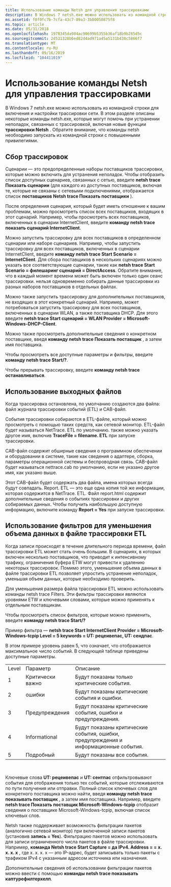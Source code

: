 ```yaml
---
title: Использование команды Netsh для управления трассировками
description: В Windows 7 netsh.exe можно использовать из командной строки для включения и настройки трассировки сети. В этом разделе описаны некоторые команды netsh.exe, которые могут помочь при устранении неполадок, связанных с трассировкой, включая новые функции трассировки Netsh.
ms.assetid: f0f0fc7b-7cfa-43c7-89a3-3b80050875f8
ms.topic: article
ms.date: 05/31/2018
ms.openlocfilehash: 1978345da984ac90699b5355b36af18b9b285d5c
ms.sourcegitcommit: 2d531328b6ed82d4ad971a45a5131b430c5866f7
ms.translationtype: MT
ms.contentlocale: ru-RU
ms.lasthandoff: 09/16/2019
ms.locfileid: "104411019"
---
```

# <a name="using-netsh-to-manage-traces"></a>Использование команды Netsh для управления трассировками

В Windows 7 netsh.exe можно использовать из командной строки для включения и настройки трассировки сети. В этом разделе описаны некоторые команды netsh.exe, которые могут помочь при устранении неполадок, связанных с трассировкой, включая новые функции **трассировки Netsh** . Обратите внимание, что команды netsh необходимо запускать из командной строки с повышенными привилегиями.

## <a name="collecting-traces"></a>Сбор трассировок

Сценарии — это предопределенные наборы поставщиков трассировки, которые можно включить для устранения неполадок. Чтобы отобразить список доступных сценариев, связанных с сетью, введите **netsh trace Показать сценарии** (для каждого из доступных поставщиков, включая те, которые не связаны с сетевыми подключениями, отображается список **поставщиков Netsh trace Показать поставщики** ).

После определения сценария, который будет иметь отношение к вашим проблемам, можно просмотреть список всех поставщиков, входящих в этот сценарий. Например, чтобы просмотреть всех поставщиков, включенных в сценарии InternetClient, введите **команду netsh trace показать сценарий InternetClient**.

Можно запустить трассировку для всех поставщиков в определенном сценарии или наборе сценариев. Например, чтобы запустить трассировку для всех поставщиков, включенных в сценарии InternetClient, введите **команду netsh trace Start Scenario = InternetClient**. Для сбора поставщиков в нескольких сценариях можно указать все соответствующие сценарии, такие как **netsh trace Start Scenario = филешаринг сценарий = DirectAccess**. Обратите внимание, что в каждый момент времени может быть включен только один сеанс трассировки. нельзя одновременно собирать данные трассировки из разных наборов поставщиков в отдельных файлах.

Можно также запустить трассировку для дополнительных поставщиков, не входящих в этот конкретный сценарий. Например, может потребоваться запустить трассировку для всех поставщиков, включенных в сценарии WLAN, а также поставщика DHCP. Для этого введите **netsh trace Start сценарий = WLAN Provider = Microsoft-Windows-DHCP-Client**.

Можно также просмотреть дополнительные сведения о конкретном поставщике, введя **команду netsh trace Показать поставщик** , а затем имя поставщика.

Чтобы просмотреть все доступные параметры и фильтры, введите **команду netsh trace Start/?**.

Чтобы прерывать трассировку, введите **команду netsh trace останавливаться**.

## <a name="using-the-output-files"></a>Использование выходных файлов

Когда трассировка остановлена, по умолчанию создаются два файла: файл журнала трассировки событий (ETL) и CAB-файл.

События трассировки собираются в ETL-файле, который можно просмотреть с помощью таких средств, как сетевой монитор. ETL-файл будет называться NetTrace. ETL по умолчанию. также можно указать другое имя, включив **TraceFile = filename. ETL** при запуске трассировки.

CAB-файл содержит обширные сведения о программном обеспечении и оборудовании в системе, такие как сведения о адаптере, сборка, параметры операционной системы и беспроводная связь. CAB-файл будет называться nettrace.cab по умолчанию, если не указано другое имя, как указано выше.

Этот CAB-файл будет содержать два файла, имена которых всегда будут совпадать. Report. ETL — это еще одна копия той же информации, которая содержится в NetTrace. ETL. Файл report.html содержит дополнительные сведения о событиях трассировки и других собираемых данных. Чтобы получить наибольшую доступную информацию, включите команду **Report = Yes** при запуске трассировки.

## <a name="using-filters-to-reduce-the-amount-of-data-in-the-etl-trace-file"></a>Использование фильтров для уменьшения объема данных в файле трассировки ETL

Когда записи происходят в течение длительного периода времени, файл трассировки ETL может стать очень большим. В сценариях, в которых включен несколько поставщиков, что приводит к интенсивному трафику, ограничения буфера ETW могут привести к удалению некоторых трассировок. Помимо этого, уменьшение объема данных в файле трассировки ETL позволяет упростить устранение неполадок, уменьшая объем данных, которые необходимо проверить.

Для уменьшения размера файла трассировки ETL можно использовать команды netsh trace Filters. Эти фильтры трассировки являются уровнями ETW и ключевыми словами, которые можно применять к отдельным поставщикам.

Чтобы просмотреть список фильтров, которые можно применить, введите **команду netsh trace Start/?**

Пример фильтра — **netsh trace Start InternetClient Provider = Microsoft-Windows-tcpip Level = 5 keywords = UT: рецеивепас, UT: сендпас**.

В этом примере уровень равен 5, что означает, что отображается максимальное число событий. В следующей таблице приведены доступные параметры.



|       |               |                                                                            |
|-------|---------------|----------------------------------------------------------------------------|
| Level | Параметр       | Описание                                                                |
| 1     | Критически важно      | Будут показаны только критические события.                                        |
| 2     | ошибки        | Будут показаны критические события и ошибки.                                  |
| 3     | Предупреждения      | Будут показаны критические события, ошибки и предупреждения.                       |
| 4     | Informational | Будут показаны критические события, ошибки, предупреждения и информационные события. |
| 5     | Подробный       | Будут показаны все события.                                                  |



 

Ключевые слова **UT: рецеивепас** и **UT: сентпас** отфильтровывают события для отображения только тех событий, которые отслеживаются по пути получения или отправки. Полный список ключевых слов для конкретного поставщика можно найти, введя **команду netsh trace показывать поставщик** , а затем имя поставщика. Например, введите **netsh trace Показать поставщик Microsoft-Windows-tcpip** отобразит сведения о поставщике Microsoft-Windows-tcpip, включая список ключевых слов.

Netsh также поддерживает возможность фильтрации пакетов (аналогично сетевой монитор) при включенной записи пакетов (установив **запись = Yes**). Фильтрацию пакетов можно использовать для записи ограниченного числа пакетов в файле трассировки. Например, **команда Netsh trace Start Capture = да IPv4. Address = = x. x. x. x** , где x. x. x. x — это IP-адрес, будет записывать только пакеты с трафиком IPv4 с указанным адресом источника или назначения.

Дополнительные сведения об использовании фильтрации пакетов можно ввести с помощью **команды netsh trace показывать каптурефилтерхелп**.

 

 




